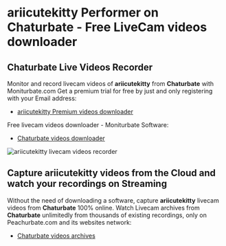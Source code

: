 # ariicutekitty Performer on Chaturbate - Free LiveCam videos downloader

## Chaturbate Live Videos Recorder

Monitor and record livecam videos of **ariicutekitty** from **Chaturbate** with Moniturbate.com
Get a premium trial for free by just and only registering with your Email address:
* [ariicutekitty Premium videos downloader](https://moniturbate.com/request-demo-licence-key.html)

Free livecam videos downloader - Moniturbate Software:
* [Chaturbate videos downloader](https://moniturbate.com/moniturbate-download-software.html)

![ariicutekitty livecam videos recorder](https://peachurnet.com/templates/moniturbate-software.png)


## Capture ariicutekitty videos from the Cloud and watch your recordings on Streaming

Without the need of downloading a software, capture **ariicutekitty** livecam videos from **Chaturbate** 100% online.
Watch Livecam archives from **Chaturbate** unlimitedly from thousands of existing recordings, only on Peachurbate.com and its websites network:
* [Chaturbate videos archives](https://peachurnet.com/)